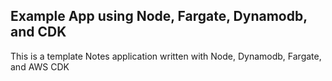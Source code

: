 ## **Example App using Node, Fargate, Dynamodb, and CDK**

This is a template Notes application written with Node, Dynamodb, Fargate, and AWS CDK
